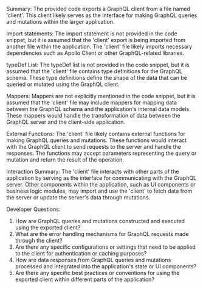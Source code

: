Summary:
The provided code exports a GraphQL client from a file named 'client'. This client likely serves as the interface for making GraphQL queries and mutations within the larger application.

Import statements:
The import statement is not provided in the code snippet, but it is assumed that the 'client' export is being imported from another file within the application. The 'client' file likely imports necessary dependencies such as Apollo Client or other GraphQL-related libraries.

typeDef List:
The typeDef list is not provided in the code snippet, but it is assumed that the 'client' file contains type definitions for the GraphQL schema. These type definitions define the shape of the data that can be queried or mutated using the GraphQL client.

Mappers:
Mappers are not explicitly mentioned in the code snippet, but it is assumed that the 'client' file may include mappers for mapping data between the GraphQL schema and the application's internal data models. These mappers would handle the transformation of data between the GraphQL server and the client-side application.

External Functions:
The 'client' file likely contains external functions for making GraphQL queries and mutations. These functions would interact with the GraphQL client to send requests to the server and handle the responses. The functions may accept parameters representing the query or mutation and return the result of the operation.

Interaction Summary:
The 'client' file interacts with other parts of the application by serving as the interface for communicating with the GraphQL server. Other components within the application, such as UI components or business logic modules, may import and use the 'client' to fetch data from the server or update the server's data through mutations.

Developer Questions:
1. How are GraphQL queries and mutations constructed and executed using the exported client?
2. What are the error handling mechanisms for GraphQL requests made through the client?
3. Are there any specific configurations or settings that need to be applied to the client for authentication or caching purposes?
4. How are data responses from GraphQL queries and mutations processed and integrated into the application's state or UI components?
5. Are there any specific best practices or conventions for using the exported client within different parts of the application?